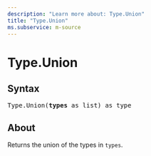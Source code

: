 ```yaml
---
description: "Learn more about: Type.Union"
title: "Type.Union"
ms.subservice: m-source
---
```

# Type.Union

## Syntax

<pre>
Type.Union(<b>types</b> as list) as type
</pre>

## About

Returns the union of the types in `types`.
